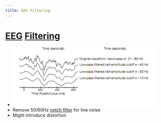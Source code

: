 ```yaml
---
title: EEG Filtering
---
```


# [EEG](EEG.md) [Filtering](Filtering.md)
- ![im](assets/Pasted%20Image%2020220502153920.png)
- Remove 50/60Hz [notch filter](Notch%20filter.md) for line noise
- Might introduce distortion














































































